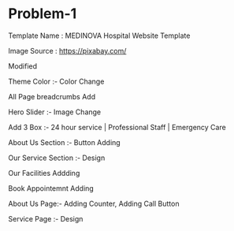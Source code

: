 # Problem-1

Template Name : MEDINOVA Hospital Website Template

Image Source : https://pixabay.com/

Modified

Theme Color :-  Color Change

All Page  breadcrumbs Add

Hero Slider :-  Image Change

Add 3 Box :- 24 hour service | Professional Staff | Emergency Care

About Us Section :-  Button Adding

Our Service Section :- Design

Our Facilities Addding

Book Appointemnt Adding

About Us Page:- Adding Counter, Adding Call Button

Service Page :- Design





